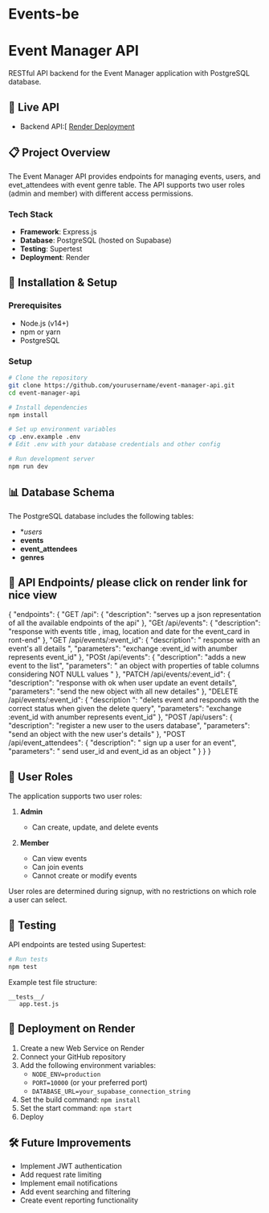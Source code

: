 # Events-be
# Event Manager API

RESTful API backend for the Event Manager application with PostgreSQL database.

## 🚀 Live API

- Backend API:[ [Render Deployment](https://events-be-mnrt.onrender.com/api)

## 📋 Project Overview

The Event Manager API provides endpoints for managing events, users, and evet_attendees with event genre table. The API supports two user roles (admin and member) with different access permissions.

### Tech Stack

- **Framework**: Express.js
- **Database**: PostgreSQL (hosted on Supabase)
- **Testing**: Supertest
- **Deployment**: Render

## 🔧 Installation & Setup

### Prerequisites
- Node.js (v14+)
- npm or yarn
- PostgreSQL

### Setup

```bash
# Clone the repository
git clone https://github.com/yourusername/event-manager-api.git
cd event-manager-api

# Install dependencies
npm install

# Set up environment variables
cp .env.example .env
# Edit .env with your database credentials and other config

# Run development server
npm run dev
```

## 📊 Database Schema

The PostgreSQL database includes the following tables:

- **users*
- **events**
- **event_attendees** 
- **genres** 

## 🔌 API Endpoints/ please click on render link for nice view 

{
"endpoints": {
"GET /api": {
"description": "serves up a json representation of all the available endpoints of the api"
},
"GEt /api/events": {
"description": "response with  events  title , imag, location and date for the event_card in ront-end"
},
"GET /api/events/:event_id": {
"description": " response with  an event's all details ",
"parameters": "exchange :event_id with anumber represents event_id"
},
"POSt /api/events": {
"description": "adds a new event to the list",
"parameters": " an object with properties of table columns considering NOT NULL values "
},
"PATCH /api/events/:event_id": {
"description": "response with ok when user update an event details",
"parameters": "send the new object with all new detailes"
},
"DELETE /api/events/:event_id": {
"description ": "delets event and responds with the correct status when given the delete query",
"parameters": "exchange :event_id with anumber represents event_id"
},
"POST /api/users": {
"description": "register a new user to the users database",
"parameters": "send an object with the new user's details"
},
"POST /api/event_attendees": {
"description": " sign up a user for an event",
"parameters": " send user_id and event_id as an object "
}
}
}

## 🔐 User Roles 

The application supports two user roles:

1. **Admin**
   - Can create, update, and delete events

2. **Member**
   - Can view events
   - Can join events
   - Cannot create or modify events

User roles are determined during signup, with no restrictions on which role a user can select. 


## 🧪 Testing

API endpoints are tested using Supertest:

```bash
# Run tests
npm test
```

Example test file structure:
```
__tests__/
   app.test.js
```

## 🚀 Deployment on Render

1. Create a new Web Service on Render
2. Connect your GitHub repository
3. Add the following environment variables:
   - `NODE_ENV=production`
   - `PORT=10000` (or your preferred port)
   - `DATABASE_URL=your_supabase_connection_string`
4. Set the build command: `npm install`
5. Set the start command: `npm start`
6. Deploy

## 🛠️ Future Improvements

- Implement JWT authentication
- Add request rate limiting
- Implement email notifications
- Add event searching and filtering
- Create event reporting functionality


